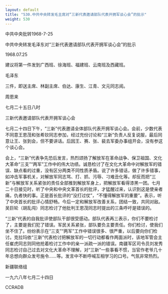 ```yaml
---
layout: default
title: "530.中共中央转发毛主席对“三新代表邀请部队代表开拥军谈心会”的批示"
weight: 530
---
```


中共中央批转1968-7-25

中共中央转发毛泽东对“三新代表邀请部队代表开拥军谈心会”的批示

1968.07.25

建议将第一件发到广西班、徐海班、福建班、云南班及西藏班。

毛泽东

三件，即送主席、林副主席、伯达、康生、江青、文元同志阅。

周恩来

七月二十五日八时

三新代表邀请部队代表开拥军谈心会

七月二十四日下午，“三新”代表邀请全体部队代表开拥军谈心会。会前，少数代表不同意王恩茂和张希钦同志参加，经过充份讨论和“三新”负责人反复说服，最后同意让王、张到会，但不要讲话。后因王、赛、张、裴去军委办事组开会，没有参这个谈心会。

会上，“三新”代表争先恐后发言，热烈颂扬了解放军在革命战争、保卫祖国、文化大革命“三支”“两军”工作中的伟大功绩。诚恳检讨了在文化大革命中对解放军的错误、缺点看的过重，没有区分两类不同性质矛盾。说了许多错话，做了许多错事，如冲击军事机关，对解放军同志骂、打、抓、污辱、刁难丑化等。却反而把“三新”与解放军关系紧张的责任全部推到解放军身上，把解放军看得漆黑一团。七月二十日接见时，听了中央和中央文革首长的批评，才猛醒过来，认识到这是使亲者痛，仇者快的事。正是首长批评的“没打过仗”，“不懂得解放军的重要”。表示，听了中央首长的批评心情舒畅。今后一定和解放军改善关系，团结一致，共同对敌。吴巨轮（胡乱闯）同志检讨了他批判王恩茂同志时提出的三条呼吁是错误的。

“三新”代表的自我批评使部队干部很受感动。部队代表再三表示，你们不要检讨了，主要是我们犯了错误。军民关系紧张，部队要负主要责任。你们检讨，使我们坐不住了。纷纷表示在“三支”“两军”工作中错误很多、很严重，以后要向你们检讨。克拉玛依“三新”代表检讨把解放军的一切行动都看作两面派时，该地军管会主任崔虎同志则同他抢着检讨工作中的亲一派疏一派的错误。南疆军区司令员刘发秀同志检讨自己过去对文化大革命不理解，对“三新”一些事看不惯，当官作老爷几十年总想向群众发号施令……等。发言中不断呼喊互相学习的口号。气氛非常热烈。

新疆联络组

一九六八年七月二十四日

CCRADB

